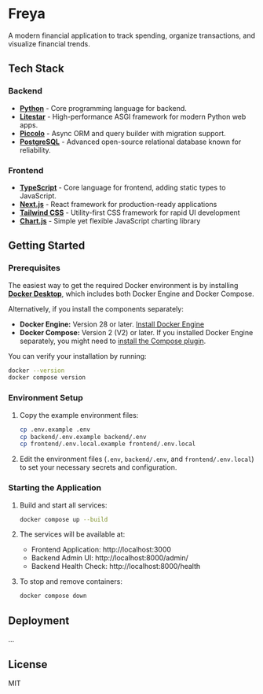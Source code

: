 # Freya

A modern financial application to track spending, organize transactions, and visualize financial trends.

## Tech Stack

### Backend
- **[Python][python]** - Core programming language for backend.
- **[Litestar][litestar]** - High-performance ASGI framework for modern Python web apps.
- **[Piccolo][piccolo]** - Async ORM and query builder with migration support.
- **[PostgreSQL][postgresql]** - Advanced open-source relational database known for reliability.

### Frontend
- **[TypeScript][typescript]** - Core language for frontend, adding static types to JavaScript.
- **[Next.js][nextjs]** - React framework for production-ready applications
- **[Tailwind CSS][tailwind]** - Utility-first CSS framework for rapid UI development
- **[Chart.js][chartjs]** - Simple yet flexible JavaScript charting library

## Getting Started

### Prerequisites

The easiest way to get the required Docker environment is by installing **[Docker Desktop][docker-desktop]**, which includes both Docker Engine and Docker Compose.

Alternatively, if you install the components separately:
- **Docker Engine:** Version 28 or later. [Install Docker Engine](https://docs.docker.com/engine/install/)
- **Docker Compose:** Version 2 (V2) or later. If you installed Docker Engine separately, you might need to [install the Compose plugin](https://docs.docker.com/compose/install/linux/#install-the-plugin-manually).

You can verify your installation by running:
```bash
docker --version
docker compose version
```

### Environment Setup

1. Copy the example environment files:
   ```bash
   cp .env.example .env
   cp backend/.env.example backend/.env
   cp frontend/.env.local.example frontend/.env.local
   ```

2. Edit the environment files (`.env`, `backend/.env`, and `frontend/.env.local`) to set your necessary secrets and configuration.

### Starting the Application

1. Build and start all services:
   ```bash
   docker compose up --build
   ```

2. The services will be available at:
   - Frontend Application: http://localhost:3000
   - Backend Admin UI: http://localhost:8000/admin/
   - Backend Health Check: http://localhost:8000/health

3. To stop and remove containers:
   ```bash
   docker compose down
   ```

## Deployment
...

## License
MIT


[chartjs]: https://www.chartjs.org/
[docker-desktop]: https://www.docker.com/products/docker-desktop/
[litestar]: https://litestar.dev/
[nextjs]: https://nextjs.org/
[piccolo]: https://piccolo-orm.com/
[postgresql]: https://www.postgresql.org/
[python]: https://www.python.org/
[tailwind]: https://tailwindcss.com/
[typescript]: https://www.typescriptlang.org/

